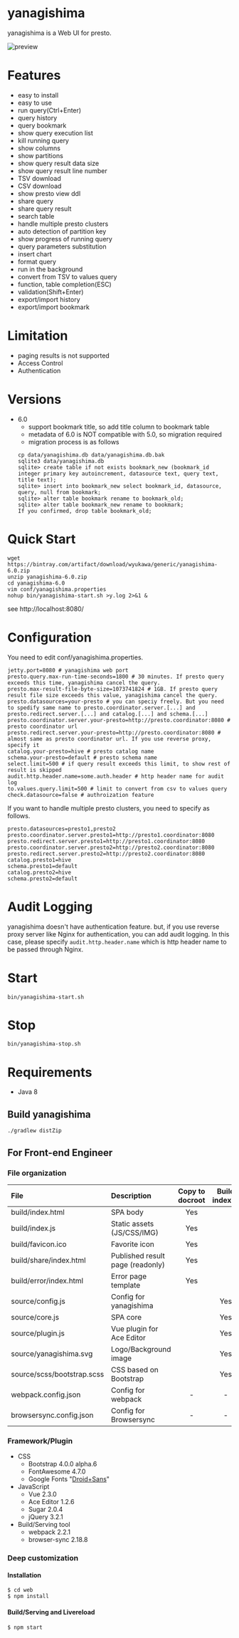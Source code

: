 # yanagishima

yanagishima is a Web UI for presto.

![preview](v4.gif)

# Features
* easy to install
* easy to use
* run query(Ctrl+Enter)
* query history
* query bookmark
* show query execution list
* kill running query
* show columns
* show partitions
* show query result data size
* show query result line number
* TSV download
* CSV download
* show presto view ddl
* share query
* share query result
* search table
* handle multiple presto clusters
* auto detection of partition key
* show progress of running query
* query parameters substitution
* insert chart
* format query
* run in the background
* convert from TSV to values query
* function, table completion(ESC)
* validation(Shift+Enter)
* export/import history
* export/import bookmark

# Limitation

* paging results is not supported
* Access Control
* Authentication

# Versions
* 6.0
  * support bookmark title, so add title column to bookmark table
  * metadata of 6.0 is NOT compatible with 5.0, so migration required
  * migration process is as follows
  ```
  cp data/yanagishima.db data/yanagishima.db.bak
  sqlite3 data/yanagishima.db
  sqlite> create table if not exists bookmark_new (bookmark_id integer primary key autoincrement, datasource text, query text, title text);
  sqlite> insert into bookmark_new select bookmark_id, datasource, query, null from bookmark;
  sqlite> alter table bookmark rename to bookmark_old;
  sqlite> alter table bookmark_new rename to bookmark;
  If you confirmed, drop table bookmark_old;
  ```

# Quick Start
```
wget https://bintray.com/artifact/download/wyukawa/generic/yanagishima-6.0.zip
unzip yanagishima-6.0.zip
cd yanagishima-6.0
vim conf/yanagishima.properties
nohup bin/yanagishima-start.sh >y.log 2>&1 &
```
see http://localhost:8080/

# Configuration

You need to edit conf/yanagishima.properties.
```
jetty.port=8080 # yanagishima web port
presto.query.max-run-time-seconds=1800 # 30 minutes. If presto query exceeds this time, yanagishima cancel the query.
presto.max-result-file-byte-size=1073741824 # 1GB. If presto query result file size exceeds this value, yanagishima cancel the query.
presto.datasources=your-presto # you can speciy freely. But you need to spedify same name to presto.coordinator.server.[...] and presto.redirect.server.[...] and catalog.[...] and schema.[...]
presto.coordinator.server.your-presto=http://presto.coordinator:8080 # presto coordinator url
presto.redirect.server.your-presto=http://presto.coordinator:8080 # almost same as presto coordinator url. If you use reverse proxy, specify it
catalog.your-presto=hive # presto catalog name
schema.your-presto=default # presto schema name
select.limit=500 # if query result exceeds this limit, to show rest of result is skipped
audit.http.header.name=some.auth.header # http header name for audit log
to.values.query.limit=500 # limit to convert from csv to values query
check.datasource=false # authroization feature
```

If you want to handle multiple presto clusters, you need to specify as follows.
```
presto.datasources=presto1,presto2
presto.coordinator.server.presto1=http://presto1.coordinator:8080
presto.redirect.server.presto1=http://presto1.coordinator:8080
presto.coordinator.server.presto2=http://presto2.coordinator:8080
presto.redirect.server.presto2=http://presto2.coordinator:8080
catalog.presto1=hive
schema.presto1=default
catalog.presto2=hive
schema.presto2=default
```

# Audit Logging
yanagishima doesn't have authentication feature.
but, if you use reverse proxy server like Nginx for authentication, you can add audit logging.
In this case, please specify ```audit.http.header.name``` which is http header name to be passed through Nginx.

# Start
```
bin/yanagishima-start.sh
```

# Stop
```
bin/yanagishima-stop.sh
```

# Requirements

* Java 8

## Build yanagishima

```
./gradlew distZip
```

## For Front-end Engineer

### File organization

|File|Description|Copy to docroot|Build index.js|
|:--|:--|:-:|:-:|
|build/index.html|SPA body|Yes||
|build/index.js|Static assets (JS/CSS/IMG)|Yes||
|build/favicon.ico|Favorite icon|Yes||
|build/share/index.html|Published result page (readonly)|Yes||
|build/error/index.html|Error page template|Yes||
|source/config.js|Config for yanagishima||Yes|
|source/core.js|SPA core||Yes|
|source/plugin.js|Vue plugin for Ace Editor||Yes|
|source/yanagishima.svg|Logo/Background image||Yes|
|source/scss/bootstrap.scss|CSS based on Bootstrap||Yes|
|webpack.config.json|Config for webpack|-|-|
|browsersync.config.json|Config for Browsersync|-|-|

### Framework/Plugin

- CSS
	- Bootstrap 4.0.0 alpha.6
	- FontAwesome 4.7.0
	- Google Fonts "[Droid+Sans](https://fonts.google.com/specimen/Droid+Sans)"
- JavaScript
	- Vue 2.3.0
	- Ace Editor 1.2.6
	- Sugar 2.0.4
	- jQuery 3.2.1
- Build/Serving tool
	- webpack 2.2.1
	- browser-sync 2.18.8

### Deep customization

#### Installation

	$ cd web
	$ npm install

#### Build/Serving and Livereload

	$ npm start
